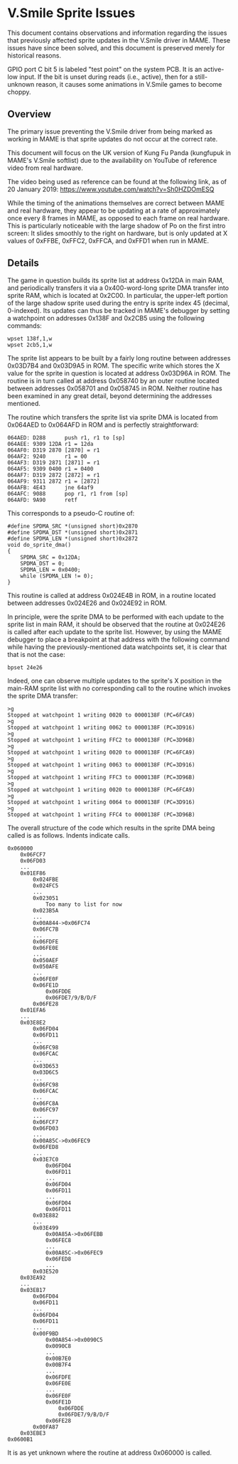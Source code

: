 # V.Smile Sprite Issues

This document contains observations and information regarding the issues that previously affected sprite updates in the V.Smile driver in MAME. These issues have since been solved, and this document is preserved merely for historical reasons.

GPIO port C bit 5 is labeled "test point" on the system PCB. It is an active-low input. If the bit is unset during reads (i.e., active), then for a still-unknown reason, it causes some animations in V.Smile games to become choppy.

## Overview

The primary issue preventing the V.Smile driver from being marked as working in MAME is that sprite updates do not occur at the correct rate.

This document will focus on the UK version of Kung Fu Panda (kungfupuk in MAME's V.Smile softlist) due to the availability on YouTube of reference video from real hardware.

The video being used as reference can be found at the following link, as of 20 January 2019: https://www.youtube.com/watch?v=Sh0HZDOmESQ

While the timing of the animations themselves are correct between MAME and real hardware, they appear to be updating at a rate of approximately once every 8 frames in MAME, as opposed to each frame on real hardware. This is particularly noticeable with the large shadow of Po on the first intro screen: It slides smoothly to the right on hardware, but is only updated at X values of 0xFFBE, 0xFFC2, 0xFFCA, and 0xFFD1 when run in MAME.

## Details

The game in question builds its sprite list at address 0x12DA in main RAM, and periodically transfers it via a 0x400-word-long sprite DMA transfer into sprite RAM, which is located at 0x2C00. In particular, the upper-left portion of the large shadow sprite used during the entry is sprite index 45 (decimal, 0-indexed). Its updates can thus be tracked in MAME's debugger by setting a watchpoint on addresses 0x138F and 0x2CB5 using the following commands:
```
wpset 138f,1,w
wpset 2cb5,1,w
```

The sprite list appears to be built by a fairly long routine between addresses 0x03D7B4 and 0x03D9A5 in ROM. The specific write which stores the X value for the sprite in question is located at address 0x03D96A in ROM. The routine is in turn called at address 0x058740 by an outer routine located between addresses 0x058701 and 0x058745 in ROM. Neither routine has been examined in any great detail, beyond determining the addresses mentioned.

The routine which transfers the sprite list via sprite DMA is located from 0x064AED to 0x064AFD in ROM and is perfectly straightforward:
```
064AED: D288      push r1, r1 to [sp]
064AEE: 9309 12DA r1 = 12da
064AF0: D319 2870 [2870] = r1
064AF2: 9240      r1 = 00
064AF3: D319 2871 [2871] = r1
064AF5: 9309 0400 r1 = 0400
064AF7: D319 2872 [2872] = r1
064AF9: 9311 2872 r1 = [2872]
064AFB: 4E43      jne 64af9
064AFC: 9088      pop r1, r1 from [sp]
064AFD: 9A90      retf
```

This corresponds to a pseudo-C routine of:
```
#define SPDMA_SRC *(unsigned short)0x2870
#define SPDMA_DST *(unsigned short)0x2871
#define SPDMA_LEN *(unsigned short)0x2872
void do_sprite_dma()
{
    SPDMA_SRC = 0x12DA;
    SPDMA_DST = 0;
    SPDMA_LEN = 0x0400;
    while (SPDMA_LEN != 0);
}
```

This routine is called at address 0x024E4B in ROM, in a routine located between addresses 0x024E26 and 0x024E92 in ROM.

In principle, were the sprite DMA to be performed with each update to the sprite list in main RAM, it should be observed that the routine at 0x024E26 is called after each update to the sprite list. However, by using the MAME debugger to place a breakpoint at that address with the following command while having the previously-mentioned data watchpoints set, it is clear that that is not the case:
```
bpset 24e26
```

Indeed, one can observe multiple updates to the sprite's X position in the main-RAM sprite list with no corresponding call to the routine which invokes the sprite DMA transfer:
```
>g
Stopped at watchpoint 1 writing 0020 to 0000138F (PC=6FCA9)
>g
Stopped at watchpoint 1 writing 0062 to 0000138F (PC=3D916)
>g
Stopped at watchpoint 1 writing FFC2 to 0000138F (PC=3D96B)
>g
Stopped at watchpoint 1 writing 0020 to 0000138F (PC=6FCA9)
>g
Stopped at watchpoint 1 writing 0063 to 0000138F (PC=3D916)
>g
Stopped at watchpoint 1 writing FFC3 to 0000138F (PC=3D96B)
>g
Stopped at watchpoint 1 writing 0020 to 0000138F (PC=6FCA9)
>g
Stopped at watchpoint 1 writing 0064 to 0000138F (PC=3D916)
>g
Stopped at watchpoint 1 writing FFC4 to 0000138F (PC=3D96B)
```

The overall structure of the code which results in the sprite DMA being called is as follows. Indents indicate calls.
```
0x060000
    0x06FCF7
    0x06FD03
    ...
    0x01EF86
        0x024FBE
        0x024FC5
        ...
        0x023051
            Too many to list for now
        0x023B5A
        ...
        0x00A844->0x06FC74
        0x06FC7B
        ...
        0x06FDFE
        0x06FE0E
        ...
        0x050AEF
        0x050AFE
        ...
        0x06FE0F
        0x06FE1D
            0x06FDDE
            0x06FDE7/9/B/D/F
        0x06FE28
    0x01EFA6
    ...
    0x03E8E2
        0x06FD04
        0x06FD11
        ...
        0x06FC98
        0x06FCAC
        ...
        0x03D653
        0x03D6C5
        ...
        0x06FC98
        0x06FCAC
        ...
        0x06FC8A
        0x06FC97
        ...
        0x06FCF7
        0x06FD03
        ...
        0x00A85C->0x06FEC9
        0x06FED8
        ...
        0x03E7C0
            0x06FD04
            0x06FD11
            ...
            0x06FD04
            0x06FD11
            ...
            0x06FD04
            0x06FD11
        0x03E882
        ...
        0x03E499
            0x00A85A->0x06FEBB
            0x06FEC8
            ...
            0x00A85C->0x06FEC9
            0x06FED8
            ...
        0x03E520
    0x03EA92
    ...
    0x03EB17
        0x06FD04
        0x06FD11
        ...
        0x06FD04
        0x06FD11
        ...
        0x00F9BD
            0x00A854->0x0090C5
            0x0090C8
            ...
            0x00B7E0
            0x00B7F4
            ...
            0x06FDFE
            0x06FE0E
            ...
            0x06FE0F
            0x06FE1D
                0x06FDDE
                0x06FDE7/9/B/D/F
            0x06FE28
        0x00FA87
    0x03EBE3
0x0600B1
```

It is as yet unknown where the routine at address 0x060000 is called.
